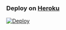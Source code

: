 ### Deploy on [Heroku](https://heroku.com)
[![Deploy](https://www.herokucdn.com/deploy/button.svg)](https://heroku.com/deploy)
